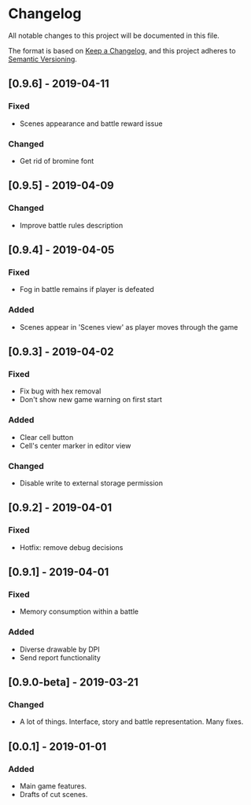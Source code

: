 # Changelog
All notable changes to this project will be documented in this file.

The format is based on [Keep a Changelog](https://keepachangelog.com/en/1.0.0/),
and this project adheres to [Semantic Versioning](https://semver.org/spec/v2.0.0.html).

## [0.9.6] - 2019-04-11
### Fixed
- Scenes appearance and battle reward issue

### Changed
- Get rid of bromine font

## [0.9.5] - 2019-04-09
### Changed
- Improve battle rules description

## [0.9.4] - 2019-04-05
### Fixed
- Fog in battle remains if player is defeated

### Added
- Scenes appear in 'Scenes view' as player moves through the game

## [0.9.3] - 2019-04-02
### Fixed
- Fix bug with hex removal
- Don't show new game warning on first start

### Added
- Clear cell button
- Cell's center marker in editor view

### Changed
- Disable write to external storage permission

## [0.9.2] - 2019-04-01
### Fixed
- Hotfix: remove debug decisions

## [0.9.1] - 2019-04-01
### Fixed
- Memory consumption within a battle

### Added
- Diverse drawable by DPI
- Send report functionality

## [0.9.0-beta] - 2019-03-21
### Changed
- A lot of things. Interface, story and battle representation. Many fixes.


## [0.0.1] - 2019-01-01
### Added
- Main game features.
- Drafts of cut scenes.